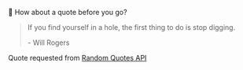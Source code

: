 📣 How about a quote before you go?

> If you find yourself in a hole, the first thing to do is stop digging.
>
> <p>- Will Rogers</p>

Quote requested from [Random Quotes API](https://github.com/lukePeavey/quotable)
